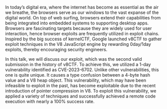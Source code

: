 In today’s digital era, where the internet has become as essential as the air we breathe, the browsers serve as our windows to the vast expanse of the digital world. On top of web surfing, browsers extend their capabilities from being integrated into embedded systems to supporting desktop apps. Browsers are fascinating targets because they are widely used for user interaction, hence browser exploits are frequently utilized in exploit chains. Inspired by the big success of kernelCTF, Google launched v8CTF to gather exploit techniques in the V8 JavaScript engine by rewarding 0day/1day exploits, thereby encouraging security engineers.

In this talk, we will discuss our exploit, which was the second valid submission in the history of v8CTF. To achieve this, we utilized a 1-day vulnerability identified as CVE-2023-6702. Unlike other vulnerabilities, this one is quite unique. It causes a type confusion between a 4-byte hash value and a V8 heap object. This vulnerability, which may have been infeasible to exploit in the past, has become exploitable due to the recent introduction of pointer compression in V8. To exploit this vulnerability, we applied a variety of techniques and successfully achieved a remote code execution with nearly a 100% success rate.
